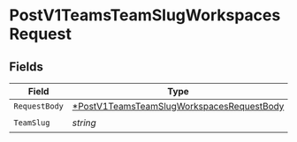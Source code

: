 # PostV1TeamsTeamSlugWorkspacesRequest


## Fields

| Field                                                                                                            | Type                                                                                                             | Required                                                                                                         | Description                                                                                                      |
| ---------------------------------------------------------------------------------------------------------------- | ---------------------------------------------------------------------------------------------------------------- | ---------------------------------------------------------------------------------------------------------------- | ---------------------------------------------------------------------------------------------------------------- |
| `RequestBody`                                                                                                    | [*PostV1TeamsTeamSlugWorkspacesRequestBody](../../models/operations/postv1teamsteamslugworkspacesrequestbody.md) | :heavy_minus_sign:                                                                                               | N/A                                                                                                              |
| `TeamSlug`                                                                                                       | *string*                                                                                                         | :heavy_check_mark:                                                                                               | N/A                                                                                                              |